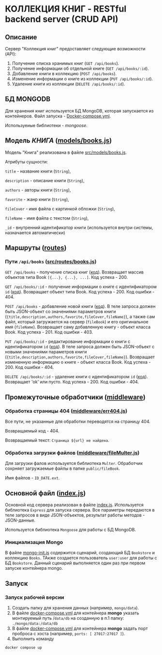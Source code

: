 # КОЛЛЕКЦИЯ КНИГ - RESTful backend server (CRUD API)

## Описание

Сервер "Коллекция книг" предоставляет следующие возможности (API):
1. Получение списка хранимых книг (`GET /api/books`).
2. Получение информации об отдельной книге (`GET /api/books/:id`).
3. Добавление книги в коллекцию (`POST /api/books`).
4. Изменение информации о книге из коллекции (`PUT /api/books/:id`).
5. Удаление книги из коллекции (`DELETE /api/books/:id`).


## БД MONGODB

Для хранения книг используется БД MongoDB, которая запускается из контейнеров.
Файл запуска - [Docker-compose.yml](Docker-compose.yml).

Используеиые библиотеки - *mongoose*.

## Модель *КНИГА* ([models/books.js](src/models/books.js))


Модель "Книга" реализована в файле [src/models/books.js](src/models/books.js).

Атрибуты сущности:

`title` - название книги (`String`),

`description` - описание книги (`String`),

`authors` - авторы книги (`String`),

`favorite` - жанр книги (`String`),

`fileCover` - имя файла с картинкой обложки (`String`),

`fileName` - имя файла с текстом (`String`),

`_id` - внутренний идентификатор книги (используется внутри системы, назначается автоматически)
 

 

## Маршруты ([routes](src/routes))


### Пути `/api/books` ([src/routes/books.js](src/routes/books.js))

`GET /api/books` - получение списка книг ([код](src/routes/books.js#L19)). Возвращает массив объектов типа Book `[{...}, {...}, ...]`. Код успеха - 200.

`GET /api/books/:id` - получение информации о книге с идентификатором `id` ([код](src/routes/books.js#L43)). Возвращает объект типа Book. Код успеха - 200. Код ошибки - 404.

`POST /api/books` - добавление новой книги ([код](src/routes/books.js#L73)). В теле запроса должен быть JSON-объект со значениями параметров книги (`{title,description,authors,favorite,fileCover,fileName}`), а также сам файл, который загружается на сервер (`fileBook`) и его оригинальное имя (`fileName`). Возвращает саму добавленную книгу - объект класса Book. Код успеха - 201. Код ошибки - 403.

`PUT /api/books/:id` - редактирование информации о книги с идентификатором `id` ([код](src/routes/books.js#L131)). В теле запроса должен быть JSON-объект с новыми значениями параметров книги (`{title,description,authors,favorite,fileCover,fileName}`). Возвращает измененную информацию о книге - объект класса Book. Код успеха - 200. Код ошибки - 404.

`DELETE /api/books/:id` - удаление книги с идентификатором `id` ([код](src/routes/books.js#L181)). Возвращает 'ok' или пусто. Код успеха - 200. Код ошибки - 404.


## Промежуточные обработчики ([middleware](src/middleware))


### Обработка страницы 404 ([middleware/err404.js](src/middleware/err404.js))
Все пути, не указанные для обработки переводятся на страницу 404.

Возвращаемый код - 404.

Возвращаемый текст: `Страница ${url} не найдена`.

### Обработка загрузки файлов ([middleware/fileMulter.js](src/middleware/fileMulter.js))
Для загрузки фалов используется библиотека `Multer`. Обработчик сохрняет загружаемые файлы в папке `public/fileBook`.

Имя файлов - `ID_DATE.ext`.



## Основной файл ([index.js](src/index.js))

Основной код сервера реализован в файле [index.js](src/index.js). Используется библиотека `Express` для запуска сервера. Все параметры передаются в теле запросов в виде JSON-объектов, результат работы методов - JSON-данные.

Используется библиотека `Mongoose` для работы с БД MongoDB.

### Инициализация Mongo
В файле [mongo-init.js](mongo-init.js) содержится сценарий, создающий БД `Bookstore` и коллекцию `Books`. ТАкже создается пользователь `user:user` для работы с БД `Bookstore`. Данный сценарий выполняется один раз при первом запуске контейнера mongo.





## Запуск

### Запуск рабочей версии

1. Создать папку для хранения данных (например, `mongo/data`).
2. В файле [docker-compose.yml](docker-compose.yml) для контейнера __mongo__  указать монтируемый путь /`data/db` на созданную в п.1 папку: `./mongo/data:/data/db`
3. В файле [docker-compose.yml](docker-compose.yml) для контейнера __mongo__  задать порт проброса с хоста (например, `ports: [ 27017:27017 ]`).
5. Выполнить команду
```
docker compose up
```
